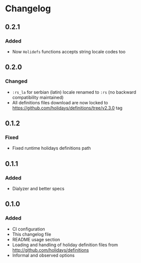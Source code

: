 # Changelog

## 0.2.1

### Added

- Now `Holidefs` functions accepts string locale codes too

## 0.2.0

### Changed

- `:rs_la` for serbian (latin) locale renamed to `:rs` (no backward compatibility maintained)
- All definitions files download are now locked to
https://github.com/holidays/definitions/tree/v2.3.0 tag

## 0.1.2

### Fixed

- Fixed runtime holidays definitions path

## 0.1.1

### Added

- Dialyzer and better specs

## 0.1.0

### Added

- CI configuration
- This changelog file
- README usage section
- Loading and handling of holiday definition files from http://github.com/holidays/definitions
- Informal and observed options

